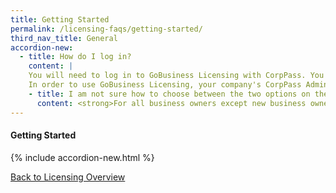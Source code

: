 ```yaml
---
title: Getting Started
permalink: /licensing-faqs/getting-started/
third_nav_title: General
accordion-new:
  - title: How do I log in?
    content: |
    You will need to log in to GoBusiness Licensing with CorpPass. You can register for a CorpPass ID here.
    In order to use GoBusiness Licensing, your company's CorpPass Administrator or Sub-Administrator will need to assign digital service access to GoBusiness Portal. You can find out how to do so here.
    - title: I am not sure how to choose between the two options on the GoBusiness Licensing homepage. Where can I get help?
      content: <strong>For all business owners except new business owners in the food services industry</strong><br><br>The right option, Self-Service feature (previously called LicenceOne) is for you, if you:<br>1.Have previously applied for licences or created application drafts on LicenceOne<br>2.Are a new business owner from any industry except food services    
---
```


#### Getting Started
{% include accordion-new.html %}

[Back to Licensing Overview](/run-and-grow/licensing-overview/)
